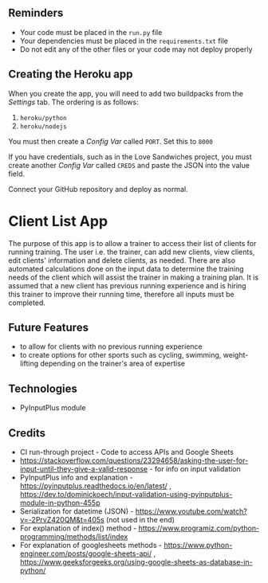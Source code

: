 ## Reminders

- Your code must be placed in the `run.py` file
- Your dependencies must be placed in the `requirements.txt` file
- Do not edit any of the other files or your code may not deploy properly

## Creating the Heroku app

When you create the app, you will need to add two buildpacks from the _Settings_ tab. The ordering is as follows:

1. `heroku/python`
2. `heroku/nodejs`

You must then create a _Config Var_ called `PORT`. Set this to `8000`

If you have credentials, such as in the Love Sandwiches project, you must create another _Config Var_ called `CREDS` and paste the JSON into the value field.

Connect your GitHub repository and deploy as normal.

# Client List App

The purpose of this app is to allow a trainer to access their list of clients for running training. The user i.e. the trainer, can add new clients, view clients, edit clients' information and delete clients, as needed. There are also automated calculations done on the input data to determine the training needs of the client which will assist the trainer in making a training plan. It is assumed that a new client has previous running experience and is hiring this trainer to improve their running time, therefore all inputs must be completed.

## Future Features

- to allow for clients with no previous running experience
- to create options for other sports such as cycling, swimming, weight-lifting depending on the trainer's area of expertise

## Technologies

- PyInputPlus module

## Credits

- CI run-through project - Code to access APIs and Google Sheets
- https://stackoverflow.com/questions/23294658/asking-the-user-for-input-until-they-give-a-valid-response - for info on input validation
- PyInputPlus info and explanation - https://pyinputplus.readthedocs.io/en/latest/ , https://dev.to/dominickoech/input-validation-using-pyinputplus-module-in-python-455p
- Serialization for datetime (JSON) - https://www.youtube.com/watch?v=-2PrvZ420QM&t=405s (not used in the end)
- For explanation of index() method - https://www.programiz.com/python-programming/methods/list/index
- For explanation of googlesheets methods - https://www.python-engineer.com/posts/google-sheets-api/ , https://www.geeksforgeeks.org/using-google-sheets-as-database-in-python/
